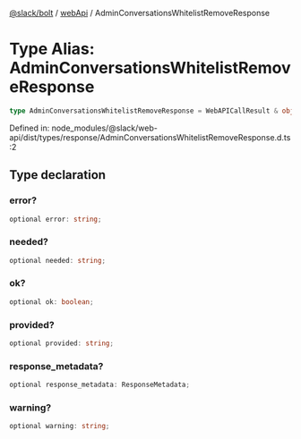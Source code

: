 [@slack/bolt](../../../../index.md) / [webApi](../index.md) / AdminConversationsWhitelistRemoveResponse

# Type Alias: AdminConversationsWhitelistRemoveResponse

```ts
type AdminConversationsWhitelistRemoveResponse = WebAPICallResult & object;
```

Defined in: node\_modules/@slack/web-api/dist/types/response/AdminConversationsWhitelistRemoveResponse.d.ts:2

## Type declaration

### error?

```ts
optional error: string;
```

### needed?

```ts
optional needed: string;
```

### ok?

```ts
optional ok: boolean;
```

### provided?

```ts
optional provided: string;
```

### response\_metadata?

```ts
optional response_metadata: ResponseMetadata;
```

### warning?

```ts
optional warning: string;
```
